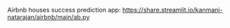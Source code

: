 
Airbnb houses success prediction app:
https://share.streamlit.io/kanmani-natarajan/airbnb/main/ab.py
